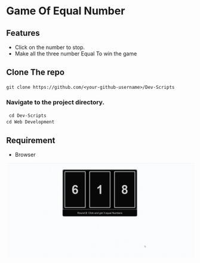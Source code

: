 # Game Of Equal Number

## Features
- Click on the number to stop.
- Make all the three number Equal To win the game

## Clone The repo
` git clone https://github.com/<your-github-username>/Dev-Scripts `
### Navigate to the project directory.
` cd Dev-Scripts`   
`cd Web Development`      

## Requirement
- Browser

![](./preview.gif)
